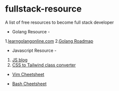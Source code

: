 # fullstack-resource

A list of free resources to become full stack developer

- Golang Resource -

1.[learngolangonline.com](https://learngolangonline.com)
2.[Golang Roadmap](https://learngolangonline.com/posts/golang-roadmap)

- Javascript Resource - 

1. [JS blog](https://lembdadev.com/)
2. [CSS to Tailwind class converter](https://lembdadev.com/css-to-tailwind-converter)

- [Vim Cheetsheet](https://learngolangonline.com/posts/vim-cheetsheet)

- [Bash Cheetsheet](https://learngolangonline.com/posts/bash-cheetsheet-2023)
